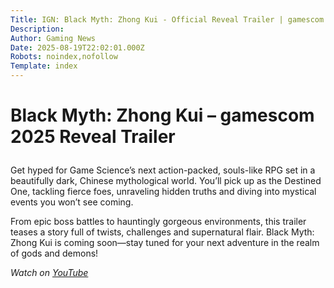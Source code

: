 ```yaml
---
Title: IGN: Black Myth: Zhong Kui - Official Reveal Trailer | gamescom 2025
Description: 
Author: Gaming News
Date: 2025-08-19T22:02:01.000Z
Robots: noindex,nofollow
Template: index
---
```

<h1>
  
  
  Black Myth: Zhong Kui – gamescom 2025 Reveal Trailer
</h1>

<p>Get hyped for Game Science’s next action-packed, souls-like RPG set in a beautifully dark, Chinese mythological world. You’ll pick up as the Destined One, tackling fierce foes, unraveling hidden truths and diving into mystical events you won’t see coming.</p>

<p>From epic boss battles to hauntingly gorgeous environments, this trailer teases a story full of twists, challenges and supernatural flair. Black Myth: Zhong Kui is coming soon—stay tuned for your next adventure in the realm of gods and demons!</p>

<p><em>Watch on <a href="https://www.youtube.com/watch?v=4r1hl2nvAEY" rel="noopener noreferrer">YouTube</a></em></p>

